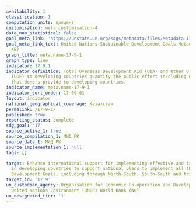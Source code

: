 ```yaml
---
availability: 1
classification: 1
computation_units: процент
customisation: meta.customisation-4
data_non_statistical: false
goal_meta_link: 'https://unstats.un.org/sdgs/metadata/files/Metadata-17-09-01.pdf '
goal_meta_link_text: United Nations Sustainable Development Goals Metadata (PDF 209
  KB)
graph_title: meta.name-17-9-1
graph_type: line
indicator: 17.9.1
indicator_definition: Total Overseas Development Aid (ODA) and Other Official Flows
  (OOF) to developing countries quantify the public effort (excluding export credits)
  that donors provide to developing countries.
indicator_name: meta.name-17-9-1
indicator_sort_order: 17-09-01
layout: indicator
national_geographical_coverage: Казахстан
permalink: /17-9-1/
published: true
reporting_status: complete
sdg_goal: '17'
source_active_1: true
source_compilation_1: МИД РК
source_data_1: МИД РК
source_implementation_1: null
tags: []

target: Enhance international support for implementing effective and targeted capacity-building
  in developing countries to support national plans to implement all the Sustainable
  Development Goals, including through North-South, South-South and triangular cooperation
target_id: '17.9'
un_custodian_agency: Organisation for Economic Co-operation and Development (OECD)
  United Nations Environment (UNEP) World Bank (WB)
un_designated_tier: '1'
---
```

